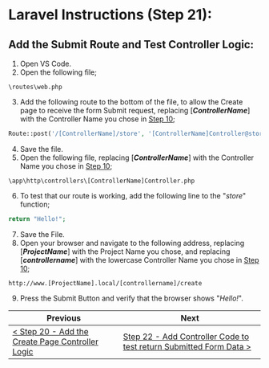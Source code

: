 # Laravel Instructions (Step 21):

## Add the Submit Route and Test Controller Logic:

1. Open VS Code.
2. Open the following file;

```
\routes\web.php
```

3. Add the following route to the bottom of the file, to allow the Create page to receive the form Submit request, replacing [**_ControllerName_**] with the Controller Name you chose in [Step 10](laravel-10.md);

```PHP
Route::post('/[ControllerName]/store', '[ControllerName]Controller@store');
```

4. Save the file.
5. Open the following file, replacing [**_ControllerName_**] with the Controller Name you chose in [Step 10](laravel-10.md);

```
\app\http\controllers\[ControllerName]Controller.php
```

6. To test that our route is working, add the following line to the "_store_" function;

```PHP
return "Hello!";
```

7. Save the File.
8. Open your browser and navigate to the following address, replacing [**_ProjectName_**] with the Project Name you chose, and replacing [**_controllername_**] with the lowercase Controller Name you chose in [Step 10](laravel-10.md);

```
http://www.[ProjectName].local/[controllername]/create
```

9. Press the Submit Button and verify that the browser shows "_Hello!_".

| Previous | Next |
| -------- | ---- |
| [< Step 20 - Add the Create Page Controller Logic](laravel-20.md) | [Step 22 - Add Controller Code to test return Submitted Form Data >](laravel-22.md) |